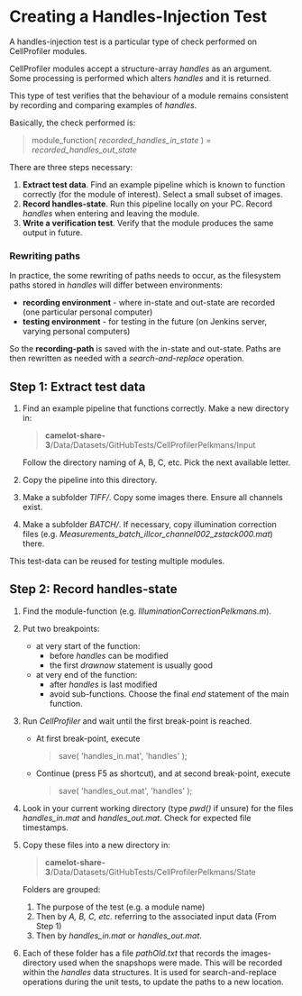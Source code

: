 # Creating a Handles-Injection Test

A handles-injection test is a particular type of check performed on CellProfiler modules. 

CellProfiler modules accept a structure-array *handles* as an argument. Some processing is performed which alters *handles* and it is returned.
 
This type of test verifies that the behaviour of a module remains consistent by recording and comparing examples of *handles*.

Basically, the check performed is:

> module\_function( *recorded\_handles\_in\_state* ) = *recorded\_handles\_out\_state*

There are three steps necessary:

1. **Extract test data**. Find an example pipeline which is known to function correctly (for the module of interest). Select a small subset of images.
2. **Record handles-state**. Run this pipeline locally on your PC. Record *handles* when entering and leaving the module.
3. **Write a verification test**. Verify that the module produces the same output in future.

### Rewriting paths
In practice, the some rewriting of paths needs to occur, as the filesystem paths stored in *handles* will differ between environments:

* **recording environment** - where in-state and out-state are recorded (one particular personal computer)
* **testing environment** - for testing in the future (on Jenkins server, varying personal computers) 

So the **recording-path** is saved with the in-state and out-state. Paths are then rewritten as needed with a *search-and-replace* operation.

## Step 1: Extract test data 

1. Find an example pipeline that functions correctly. Make a new directory in:

	> **camelot-share-3**/Data/Datasets/GitHubTests/CellProfilerPelkmans/Input

	Follow the directory naming of A, B, C, etc. Pick the next available letter.

2. Copy the pipeline into this directory.

3. Make a subfolder *TIFF/*. Copy some images there. Ensure all channels exist.
 
4. Make a subfolder *BATCH/*. If necessary, copy illumination correction files (e.g. *Measurements\_batch\_illcor\_channel002\_zstack000.mat*) there.  

This test-data can be reused for testing multiple modules.

## Step 2: Record handles-state

1. Find the module-function (e.g. *IlluminationCorrectionPelkmans.m*).
2. Put two breakpoints:
	* at very start of the function:
		* before *handles* can be modified
		* the first *drawnow* statement is usually good
	* at very end of the function:
		* after *handles* is last modified
		* avoid sub-functions. Choose the final *end* statement of the main function.
3. Run *CellProfiler* and wait until the first break-point is reached.
	* At first break-point, execute
		> save( 'handles_in.mat', 'handles' );
 
	* Continue (press F5 as shortcut), and at second break-point, execute

		> save( 'handles_out.mat', 'handles' );

4. Look in your current working directory (type *pwd()* if unsure) for the files *handles\_in.mat* and *handles\_out.mat*. Check for expected file timestamps.

5. Copy these files into a new directory in:
	
	> **camelot-share-3**/Data/Datasets/GitHubTests/CellProfilerPelkmans/State

	Folders are grouped:
	1. The purpose of the test (e.g. a module name)
	2. Then by *A, B, C, etc.* referring to the associated input data (From Step 1)
	3. Then by *handles\_in.mat* or *handles\_out.mat*.

6. Each of these folder has a file *pathOld.txt* that records the images-directory used when the snapshops were made. This will be recorded within the *handles* data structures. It is used for search-and-replace operations during the unit tests, to update the paths to a new location.